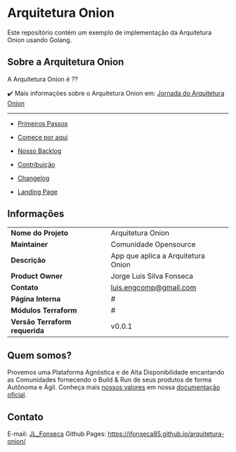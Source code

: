 # Arquitetura Onion

Este repositório contém um exemplo de implementação da Arquitetura Onion usando Golang.


## Sobre a Arquitetura Onion

 A Arquitetura Onion é ??

:heavy_check_mark: Mais informações sobre o  Arquitetura Onion em: [Jornada do Arquitetura Onion](#)

---
- [Primeiros Passos](GETTINGSTARTED.md)

- [Comece por aqui](#)

- [Nosso Backlog](HELPWANTED.md)

- [Contribuição](CONTRIBUTING.md)

- [Changelog](CHANGELOG.md)

- [Landing Page](#)

## Informações

|	|   |
|---	|---	|
|**Nome do Projeto**	| Arquitetura Onion   	| 
|**Maintainer**     	|Comunidade Opensource	|
|**Descrição**      	|App que aplica a Arquitetura Onion|
|**Product Owner**  	|Jorge Luis Silva Fonseca     	|
|**Contato**            |luis.engcomp@gmail.com |
|**Página Interna**  	|#	|
|**Módulos Terraform** 	|#	|
|**Versão Terraform requerida**	|v0.0.1 | 

## Quem somos?
Provemos uma Plataforma Agnóstica e de Alta Disponibilidade encantando as Comunidades fornecendo o Build & Run de seus produtos de forma Autônoma e Ágil. Conheça mais [nossos valores](#) em nossa [documentação oficial](#).

## Contato
E-mail: [JL_Fonseca](luis.engcomp@gmail.com)
Github Pages: https://jfonseca85.github.io/arquitetura-onion/

